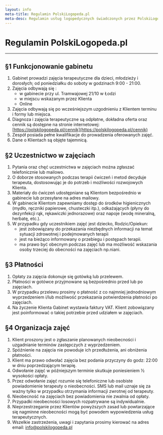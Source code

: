 ```yaml
---
layout: info
meta-title: Regulamin PolskiLogopeda.pl
meta-desc: Regulamin usług logopedycznych świadczonych przez PolskiLogopeda.pl. Uczestnictwo w zajęciach oznacza akceptację regulaminu. W razie wątpliwości zapraszamy do kontaktu!    
---
```

# Regulamin PolskiLogopeda.pl
<hr class="dark my-4">

## §1 Funkcjonowanie gabinetu
1. Gabinet prowadzi zajęcia terapeutyczne dla dzieci, młodzieży i dorosłych; od poniedziałku do soboty w godzinach 9:00 - 21:00.
2. Zajęcia odbywają się :
    - w gabinecie przy ul. Tramwajowej 21/10 w Łodzi
    - w miejscu wskazanym przez Klienta
    - Online
3. Zajęcia odbywają się po wcześniejszym uzgodnieniu z Klientem terminu i formy lub miejsca.
4. Diagnoza i zajęcia terapeutyczne są odpłatne, dokładna oferta oraz cennik są dostępne na stronie internetowej: [https://polskilogopeda.pl/cennik](https://polskilogopeda.pl/cennik) 
5. Zespół posiada pełne kwalifikacje do prowadzenia oferowanych zajęć.
6. Dane o Klientach są objęte tajemnicą.
 
## §2 Uczestnictwo w zajęciach
1. Pytania oraz chęć uczestnictwa w zajęciach można zgłaszać telefonicznie lub mailowo.
2. O doborze stosowanych podczas terapii ćwiczeń i metod decyduje terapeuta, dostosowując je do potrzeb i możliwości rozwojowych Klienta.
3. Materiały do ćwiczeń udostępniane są Klientom bezpośrednio w gabinecie lub przesyłane na adres mailowy.
4. W gabinecie Klientom zapewniamy dostęp do środków higienicznych (mydło, ręczniki papierowe, chusteczki itp.), odkażających (płyny do dezynfekcji rąk, rękawiczki jednorazowe) oraz napoje (wodę mineralną, herbatę, etc.).
5. W przypadku gdy uczestnikiem zajęć jest dziecko, Rodzic/Opiekun:
    - jest zobowiązany do przekazania niezbędnych informacji na temat sytuacji zdrowotnej i podejmowanych terapii
    - jest na bieżąco informowany o przebiegu i postępach terapii.
    - ma prawo być obecnym podczas zajęć lub ma możliwość wskazania osoby trzeciej do obecności na zajęciach np.niani.

## §3 Płatności
1. Opłaty za zajęcia dokonuje się gotówką lub przelewem.
2. Płatności w gotówce przyjmowane są bezpośrednio przed lub po zajęciach.
3. W przypadku przelewu prosimy o płatność z co najmniej jednodniowym wyprzedzeniem i/lub możliwość przekazania potwierdzenia płatności po zajęciach.
4. Na życzenie Klienta Gabinet wystawia faktury VAT. Klient zobowiązany jest poinformować o takiej potrzebie przed udziałem w zajęciach.

## §4 Organizacja zajęć
1. Klient proszony jest o zgłaszanie planowanych nieobecności i uzgadnianie terminów zastępczych z wyprzedzeniem.
2. Spóźnienie na zajęcia nie powoduje ich przedłużenia, ani obniżenia płatności.
3. Klient ma prawo odwołać zajęcia bez podania przyczyny do godz: 22:00 w dniu poprzedzającym terapię.
4. Odwołanie zajęć w późniejszym terminie skutkuje poniesieniem ½ wysokości opłaty.
5. Przez odwołanie zajęć rozumie się telefoniczne lub osobiste powiadomienie terapeuty o nieobecności. SMS lub mail uznaje się za ważny tylko w przypadku otrzymania informacji zwrotnej od terapeuty.
6. Nieobecność na zajęciach bez powiadomienia nie zwalnia od opłaty.
7. Przypadki nieobecności losowych rozpatrywane są indywidualnie.
8. Nieprzestrzeganie przez Klientów powyższych zasad lub powtarzające się nagminne nieobecności mogą być powodem wypowiedzenia usług terapeutycznych.
9. Wszelkie zastrzeżenia, uwagi i zapytania prosimy kierować na adres email: [info@polskilogopeda.pl](mailto:info@polskilogopeda.pl) 
 

